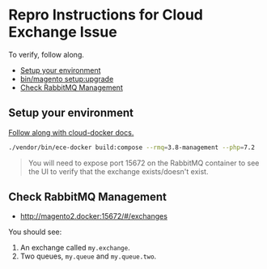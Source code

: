 # Repro Instructions for Cloud Exchange Issue

To verify, follow along.

* [Setup your environment](./#setup-your-environment)
* [bin/magento setup:upgrade](./#upgrade)
* [Check RabbitMQ Management](./#setup-your-environment)

## Setup your environment
[Follow along with cloud-docker docs.](https://devdocs.magento.com/cloud/docker/docker-mode-production.html)

```bash 
./vendor/bin/ece-docker build:compose --rmq=3.8-management --php=7.2
```

> You will need to expose port 15672 on the RabbitMQ container to see the UI to verify that the exchange exists/doesn't exist.

## Check RabbitMQ Management
* http://magento2.docker:15672/#/exchanges

You should see:
1. An exchange called `my.exchange`.
2. Two queues, `my.queue` and `my.queue.two`.
